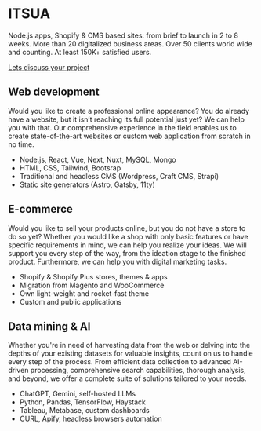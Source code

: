 # ITSUA

Node.js apps, Shopify & CMS based sites: from brief to launch in 2 to 8 weeks. More than 20 digitalized business areas. Over 50 clients world wide and counting. At least 150K+ satisfied users.

[Lets discuss your project](https://itsua.eu/contact)

## Web development

Would you like to create a professional online appearance? You do already have a website, but it isn’t reaching its full potential just yet? We can help you with that. Our comprehensive experience in the field enables us to create state-of-the-art websites or custom web application from scratch in no time.

- Node.js, React, Vue, Next, Nuxt, MySQL, Mongo
- HTML, CSS, Tailwind, Bootsrap
- Traditional and headless CMS (Wordpress, Craft CMS, Strapi)
- Static site generators (Astro, Gatsby, 11ty)

## E-commerce

Would you like to sell your products online, but you do not have a store to do so yet? Whether you would like a shop with only basic features or have specific requirements in mind, we can help you realize your ideas. We will support you every step of the way, from the ideation stage to the finished product. Furthermore, we can help you with digital marketing tasks.

- Shopify & Shopify Plus stores, themes & apps
- Migration from Magento and WooCommerce
- Own light-weight and rocket-fast theme
- Custom and public applications

## Data mining & AI

Whether you're in need of harvesting data from the web or delving into the depths of your existing datasets for valuable insights, count on us to handle every step of the process. From efficient data collection to advanced AI-driven processing, comprehensive search capabilities, thorough analysis, and beyond, we offer a complete suite of solutions tailored to your needs.

- ChatGPT, Gemini, self-hosted LLMs
- Python, Pandas, TensorFlow, Haystack
- Tableau, Metabase, custom dashboards
- CURL, Apify, headless browsers automation
